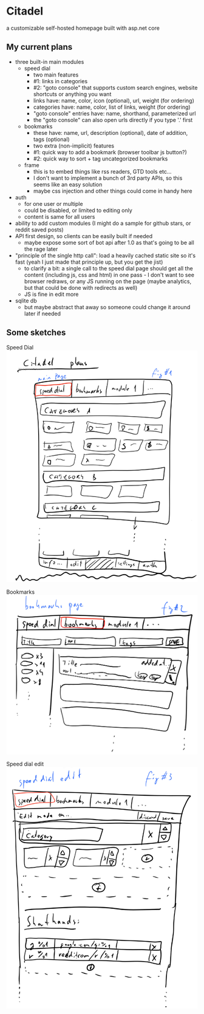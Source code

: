 # Citadel
a customizable self-hosted homepage built with asp.net core

## My current plans

* three built-in main modules
  * speed dial
    * two main features
    * #1: links in categories
    * #2: "goto console" that supports custom search engines, website shortcuts or anything you want
    * links have: name, color, icon (optional), url, weight (for ordering)
    * categories have: name, color, list of links, weight (for ordering)
    * "goto console" entries have: name, shorthand, parameterized url
    * the "goto console" can also open urls directly if you type '.' first
  * bookmarks
    * these have: name, url, description (optional), date of addition, tags (optional)
    * two extra (non-implicit) features
    * #1: quick way to add a bookmark (browser toolbar js button?)
    * #2: quick way to sort + tag uncategorized bookmarks
  * frame
    * this is to embed things like rss readers, GTD tools etc...
    * I don't want to implement a bunch of 3rd party APIs, so this seems like an easy solution
    * maybe css injection and other things could come in handy here
* auth
  * for one user or multiple
  * could be disabled, or limited to editing only
  * content is same for all users
* ability to add custom modules (I might do a sample for github stars, or reddit saved posts)
* API first design, so clients can be easily built if needed
  * maybe expose some sort of bot api after 1.0 as that's going to be all the rage later 
* "principle of the single http call": load a heavily cached static site so it's fast (yeah I just made that principle up, but you get the jist)
  * to clarify a bit: a single call to the speed dial page should get all the content (including js, css and html) in one pass - I don't want to see browser redraws, or any JS running on the page (maybe analytics, but that could be done with redirects as well)
  * JS is fine in edit more
* sqlite db
  * but maybe abstract that away so someone could change it around later if needed 

## Some sketches

Speed Dial
![speed dial](https://raw.githubusercontent.com/tomzorz/Citadel/master/plans/1.jpg)

Bookmarks
![bookmarks](https://raw.githubusercontent.com/tomzorz/Citadel/master/plans/2.jpg)

Speed dial edit
![speed dial edit](https://raw.githubusercontent.com/tomzorz/Citadel/master/plans/3.jpg)
